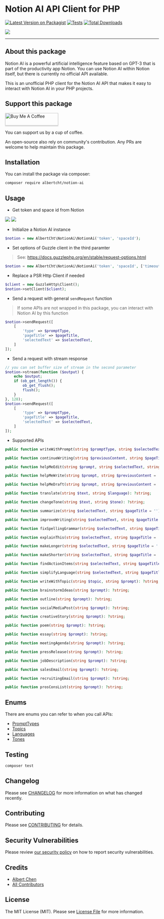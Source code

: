 # Notion AI API Client for PHP

[![Latest Version on Packagist](https://img.shields.io/packagist/v/albertcht/notion-ai.svg?style=flat-square)](https://packagist.org/packages/albertcht/notion-ai)
[![Tests](https://img.shields.io/github/actions/workflow/status/albertcht/notion-ai/tests.yml?branch=main&label=tests&style=flat-square)](https://github.com/albertcht/notion-ai/actions/workflows/tests.yml)
[![Total Downloads](https://img.shields.io/packagist/dt/albertcht/notion-ai.svg?style=flat-square)](https://packagist.org/packages/albertcht/notion-ai)

![](https://raw.githubusercontent.com/albertcht/notion-ai/main/art/demo.jpg)

---

## About this package

Notion AI is a powerful artificial intelligence feature based on GPT-3 that is part of the productivity app Notion. You can use Notion AI within Notion itself, but there is currently no official API available.

This is an unofficial PHP client for the Notion AI API that makes it easy to interact with Notion AI in your PHP projects.

## Support this package

<a href="https://www.buymeacoffee.com/albertcht" target="_blank"><img src="https://www.buymeacoffee.com/assets/img/custom_images/orange_img.png" alt="Buy Me A Coffee" style="height: 41px !important;width: 174px !important;box-shadow: 0px 3px 2px 0px rgba(190, 190, 190, 0.5) !important;-webkit-box-shadow: 0px 3px 2px 0px rgba(190, 190, 190, 0.5) !important;" ></a>

You can support us by a cup of coffee.

An open-source also rely on community's contribution. Any PRs are welcome to help maintain this package.

## Installation

You can install the package via composer:

```bash
composer require albertcht/notion-ai
```

## Usage

* Get token and space id from Notion

![](https://raw.githubusercontent.com/albertcht/notion-ai/main/art/token.png)
![](https://raw.githubusercontent.com/albertcht/notion-ai/main/art/spaceId.png)

* Initialize a Notion AI instance

```php
$notion = new AlbertCht\NotionAi\NotionAi('token', 'spaceId');
```

* Set options of Guzzle client in the third paramter

> See: https://docs.guzzlephp.org/en/stable/request-options.html

```php
$notion = new AlbertCht\NotionAi\NotionAi('token', 'spaceId', ['timeout' => 120]);
```

* Replace a PSR Http Client if needed

```php
$client = new GuzzleHttp\Client();
$notion->setClient($client);
```

* Send a request with general `sendRequest` function

> If some APIs are not wrapped in this package, you can interact with Notion AI by this function

```php
$notion->sendRequest([
    [
        'type' => $promptType,
        'pageTitle' => $pageTitle,
        'selectedText' => $selectedText,
    ]
]);
```

* Send a request with stream response

```php
// you can set buffer size of stream in the second parameter
$notion->stream(function ($output) {
    echo $output;
    if (ob_get_length()) {
        ob_get_flush();
        flush();
    }
}, 128);
$notion->sendRequest([
    [
        'type' => $promptType,
        'pageTitle' => $pageTitle,
        'selectedText' => $selectedText,
    ]
]);
```

* Supported APIs

```php
public function writeWithPrompt(string $promptType, string $selectedText, string $pageTitle = ''): ?string;

public function continueWriting(string $previousContent, string $pageTitle = '', string $restContent = ''): ?string;

public function helpMeEdit(string $prompt, string $selectedText, string $pageTitle = ''): ?string;

public function helpMeWrite(string $prompt, string $previousContent = '', string $pageTitle = '', string $restContent = ''): ?string;

public function helpMeDraft(string $prompt, string $previousContent = '', string $pageTitle = '', string $restContent = ''): ?string;

public function translate(string $text, string $language): ?string;

public function changeTone(string $text, string $tone): ?string;

public function summarize(string $selectedText, string $pageTitle = ''): ?string;

public function improveWriting(string $selectedText, string $pageTitle = ''): ?string;

public function fixSpellingGrammar(string $selectedText, string $pageTitle = ''): ?string;

public function explainThis(string $selectedText, string $pageTitle = ''): ?string;

public function makeLonger(string $selectedText, string $pageTitle = ''): ?string;

public function makeShorter(string $selectedText, string $pageTitle = ''): ?string;

public function findActionItems(string $selectedText, string $pageTitle = ''): ?string;

public function simplifyLanguage(string $selectedText, string $pageTitle = ''): ?string;

public function writeWithTopic(string $topic, string $prompt): ?string;

public function brainstormIdeas(string $prompt): ?string;

public function outline(string $prompt): ?string;

public function socialMediaPost(string $prompt): ?string;

public function creativeStory(string $prompt): ?string;

public function poem(string $prompt): ?string;

public function essay(string $prompt): ?string;

public function meetingAgenda(string $prompt): ?string;

public function pressRelease(string $prompt): ?string;

public function jobDescription(string $prompt): ?string;

public function salesEmail(string $prompt): ?string;

public function recruitingEmail(string $prompt): ?string;

public function prosConsList(string $prompt): ?string;
```

## Enums

There are enums you can refer to when you call APIs:

* [PromptTypes](/src/Enums/PromptTypes.php)
* [Topics](/src/Enums/Topics)
* [Languages](/src/Enums/Languages)
* [Tones](/src/Enums/Tones)

## Testing

```bash
composer test
```

## Changelog

Please see [CHANGELOG](CHANGELOG.md) for more information on what has changed recently.

## Contributing

Please see [CONTRIBUTING](.github/CONTRIBUTING.md) for details.

## Security Vulnerabilities

Please review [our security policy](.github/SECURITY.md) on how to report security vulnerabilities.

## Credits

- [Albert Chen](https://github.com/albertcht)
- [All Contributors](../../contributors)

## License

The MIT License (MIT). Please see [License File](LICENSE.md) for more information.
